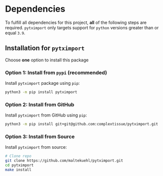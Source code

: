 # Dependencies

To fulfill all dependencies for this project, **all** of the following steps are required.
`pytximport` only targets support for `python` versions greater than or equal `3.9`.

## Installation for `pytximport`

Choose **one** option to install this package

### Option 1: Install from `pypi` (recommended)

Install `pytximport` package using `pip`:

```bash
python3 -m pip install pytximport
```

### Option 2: Install from GitHub

Install `pytximport` from GitHub using `pip`:

```bash
python3 -m pip install git+git@github.com:complextissue/pytximport.git
```

### Option 3: Install from Source

Install `pytximport` from source:

```bash
# Clone repo
git clone https://github.com/maltekuehl/pytximport.git
cd pytximport
make install
```
